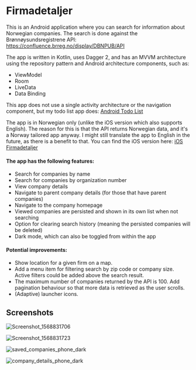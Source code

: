 # Firmadetaljer

This is an Android application where you can search for information about Norwegian companies. The search is done against the Brønnøysundsregistrene API: https://confluence.brreg.no/display/DBNPUB/API 

The app is written in Kotlin, uses Dagger 2, and has an MVVM architecture using the repository pattern and Android architecture components, such as:

- ViewModel
- Room
- LiveData
- Data Binding

This app does not use a single activity architecture or the navigation component, but my todo list app does: [Android Todo List](https://github.com/fredrik9000/TodoList_Android) 

The app is in Norwegian only (unlike the iOS version which also supports English). The reason for this is that the API returns Norwegian data, and it's a Norway tailored app anyway. I might still translate the app to English in the future, as there is a benefit to that. You can find the iOS version here: [iOS Firmadetaljer](https://github.com/fredrik9000/Firmadetaljer_iOS)

#### The app has the following features:

- Search for companies by name
- Search for companies by organization number
- View company details
- Navigate to parent company details (for those that have parent companies)
- Navigate to the company homepage
- Viewed companies are persisted and shown in its own list when not searching
- Option for clearing search history (meaning the persisted companies will be deleted)
- Dark mode, which can also be toggled from within the app

#### Potential improvements:

- Show location for a given firm on a map.
- Add a menu item for filtering search by zip code or company size. Active filters could be added above the search result.
- The maximum number of companies returned by the API is 100. Add pagination behaviour so that more data is retrieved as the user scrolls.
- (Adaptive) launcher icons.

## Screenshots

![Screenshot_1568831706](https://user-images.githubusercontent.com/13121494/65176250-b167f900-da54-11e9-8973-5e085ac354cc.png)

![Screenshot_1568831723](https://user-images.githubusercontent.com/13121494/65176255-b4fb8000-da54-11e9-9ba2-c8a32c777a1b.png)

![saved_companies_phone_dark](https://user-images.githubusercontent.com/13121494/65176135-75cd2f00-da54-11e9-9cb8-6ae2a401947c.png)

![company_details_phone_dark](https://user-images.githubusercontent.com/13121494/65176140-78c81f80-da54-11e9-8814-f5347049031d.png)
